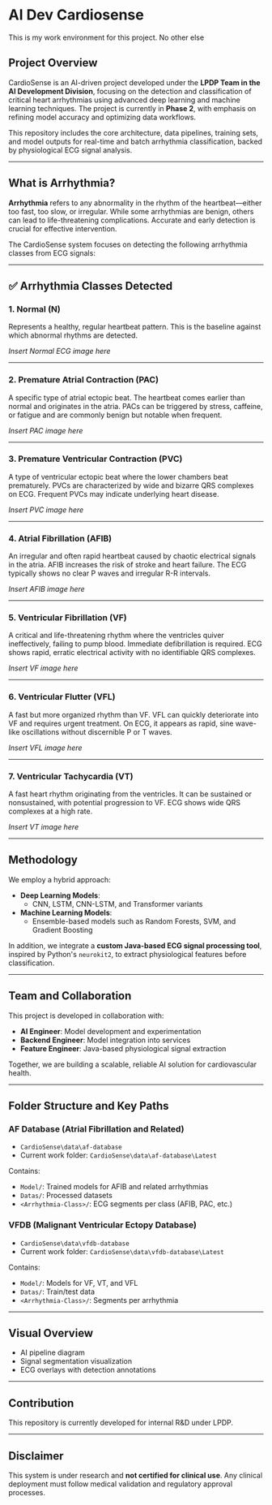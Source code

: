# AI Dev Cardiosense
This is my work environment for this project. No other else

## Project Overview

CardioSense is an AI-driven project developed under the **LPDP Team in the AI Development Division**, focusing on the detection and classification of critical heart arrhythmias using advanced deep learning and machine learning techniques. The project is currently in **Phase 2**, with emphasis on refining model accuracy and optimizing data workflows.

This repository includes the core architecture, data pipelines, training sets, and model outputs for real-time and batch arrhythmia classification, backed by physiological ECG signal analysis.

---

## What is Arrhythmia?

**Arrhythmia** refers to any abnormality in the rhythm of the heartbeat—either too fast, too slow, or irregular. While some arrhythmias are benign, others can lead to life-threatening complications. Accurate and early detection is crucial for effective intervention.

The CardioSense system focuses on detecting the following arrhythmia classes from ECG signals:

---

## ✅ Arrhythmia Classes Detected

### 1. Normal (N)

Represents a healthy, regular heartbeat pattern. This is the baseline against which abnormal rhythms are detected.

*Insert Normal ECG image here*

---

### 2. Premature Atrial Contraction (PAC)

A specific type of atrial ectopic beat. The heartbeat comes earlier than normal and originates in the atria. PACs can be triggered by stress, caffeine, or fatigue and are commonly benign but notable when frequent.

*Insert PAC image here*

---

### 3. Premature Ventricular Contraction (PVC)

A type of ventricular ectopic beat where the lower chambers beat prematurely. PVCs are characterized by wide and bizarre QRS complexes on ECG. Frequent PVCs may indicate underlying heart disease.

*Insert PVC image here*

---

### 4. Atrial Fibrillation (AFIB)

An irregular and often rapid heartbeat caused by chaotic electrical signals in the atria. AFIB increases the risk of stroke and heart failure. The ECG typically shows no clear P waves and irregular R-R intervals.

*Insert AFIB image here*

---

### 5. Ventricular Fibrillation (VF)

A critical and life-threatening rhythm where the ventricles quiver ineffectively, failing to pump blood. Immediate defibrillation is required. ECG shows rapid, erratic electrical activity with no identifiable QRS complexes.

*Insert VF image here*

---

### 6. Ventricular Flutter (VFL)

A fast but more organized rhythm than VF. VFL can quickly deteriorate into VF and requires urgent treatment. On ECG, it appears as rapid, sine wave-like oscillations without discernible P or T waves.

*Insert VFL image here*

---

### 7. Ventricular Tachycardia (VT)

A fast heart rhythm originating from the ventricles. It can be sustained or nonsustained, with potential progression to VF. ECG shows wide QRS complexes at a high rate.

*Insert VT image here*

---

## Methodology

We employ a hybrid approach:

- **Deep Learning Models**:
  - CNN, LSTM, CNN-LSTM, and Transformer variants
- **Machine Learning Models**:
  - Ensemble-based models such as Random Forests, SVM, and Gradient Boosting

In addition, we integrate a **custom Java-based ECG signal processing tool**, inspired by Python's `neurokit2`, to extract physiological features before classification.

---

## Team and Collaboration

This project is developed in collaboration with:

- **AI Engineer**: Model development and experimentation
- **Backend Engineer**: Model integration into services
- **Feature Engineer**: Java-based physiological signal extraction

Together, we are building a scalable, reliable AI solution for cardiovascular health.

---

## Folder Structure and Key Paths

### AF Database (Atrial Fibrillation and Related)

- `CardioSense\data\af-database`
- Current work folder: `CardioSense\data\af-database\Latest`

Contains:
- `Model/`: Trained models for AFIB and related arrhythmias
- `Datas/`: Processed datasets
- `<Arrhythmia-Class>/`: ECG segments per class (AFIB, PAC, etc.)

### VFDB (Malignant Ventricular Ectopy Database)

- `CardioSense\data\vfdb-database`
- Current work folder: `CardioSense\data\vfdb-database\Latest`

Contains:
- `Model/`: Models for VF, VT, and VFL
- `Datas/`: Train/test data
- `<Arrhythmia-Class>/`: Segments per arrhythmia

---

## Visual Overview

- AI pipeline diagram
- Signal segmentation visualization
- ECG overlays with detection annotations

---

## Contribution

This repository is currently developed for internal R&D under LPDP.

---

## Disclaimer

This system is under research and **not certified for clinical use**. Any clinical deployment must follow medical validation and regulatory approval processes.
